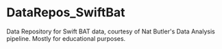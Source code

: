 # DataRepos_SwiftBat  

Data Repository for Swift BAT data, courtesy of Nat Butler's Data Analysis pipeline. Mostly for educational purposes.

